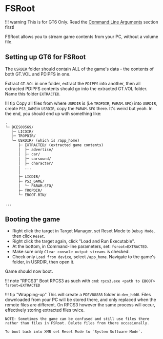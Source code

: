 # FSRoot

!!! warning 
    This is for GT6 Only. Read the [Command Line Arguments](command_line_args.md) section first!

FSRoot allows you to stream game contents from your PC, without a volume file.

## Setting up GT6 for FSRoot
The `USRDIR` folder should contain ALL of the game's data - the contents of both GT.VOL and PDIPFS in one. 

Extract `GT.VOL` in one folder, extract the `PDIPFS` into another, then all extracted PDIPFS contents should go into the extracted GT.VOL folder. Name this folder `EXTRACTED`.

!!! tip
    Copy all files from where `USRDIR` is (i.e `TROPDIR`, `PARAM.SFO`) into `USRDIR`, create `PS3_GAME`in `USRDIR`, copy the `PARAM.SFO` there. It's weird but yeah.
In the end, you should end up with something like:
``` markdown title="Folder Structure for FSRoot"
.
└─ BCES00569/
   ├─ LICDIR/
   ├─ TROPDIR/
   └─ USRDIR/ (which is /app_home)
      ├─ EXTRACTED/ (extracted game contents)
      │  ├─ advertise/
      │  ├─ car/
      │  ├─ carsound/
      │  ├─ character/
      │  ...
      │
      ├─ LICDIR/
      ├─ PS3_GAME/
      │  └─ PARAM.SFO/
      ├─ TROPDIR/
      └─ EBOOT.BIN/
 
...
```
## Booting the game
* Right click the target in Target Manager, set Reset Mode to `Debug Mode`, then click `Reset`.
* Right click the target again, click "Load and Run Executable".
* At the bottom, in Command-line parameters, set: `fsroot=EXTRACTED`.
* Make sure only `Clear console output streams` is checked.
* Check only `Load from device`, select `/app_home`. Navigate to the game's folder, in USRDIR, then open it.

Game should now boot.

!!! note "RPCS3"
    Boot RPCS3 as such with `cmd`:
    ```
    rpcs3.exe <path to EBOOT> fsroot=EXTRACTED
    ```

!!! tip "Wrapping-up"
    This will create a `PDEV88888` folder in `dev_hdd0`. Files downloaded from your PC will be stored there, and only replaced when the remote files are different.
    On RPCS3 however the same process will occur, effectively storing extracted files twice.

    NOTE: Sometimes the game can be confused and still use files there rather than files in FSRoot. Delete files from there occasionally.
    
    To boot back into XMB set Reset Mode to `System Software Mode`.